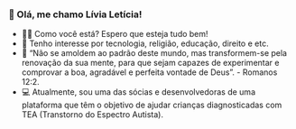 ### 👋 Olá, me chamo Lívia Letícia!

- 🤝🏽 Como você está? Espero que esteja tudo bem!
- 👀 Tenho interesse por tecnologia, religião, educação, direito e etc.
- 🌱 “Não se amoldem ao padrão deste mundo, mas transformem-se pela renovação da sua mente, para que sejam capazes de experimentar e comprovar a boa, agradável e perfeita vontade de Deus”. - Romanos 12:2.
- 💻 Atualmente, sou uma das sócias e desenvolvedoras de uma plataforma que têm o objetivo de ajudar crianças diagnosticadas com TEA (Transtorno do Espectro Autista).


